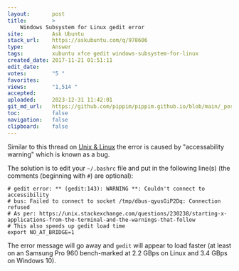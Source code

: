 ```yaml
---
layout:       post
title:        >
    Windows Subsystem for Linux gedit error
site:         Ask Ubuntu
stack_url:    https://askubuntu.com/q/978606
type:         Answer
tags:         xubuntu xfce gedit windows-subsystem-for-linux
created_date: 2017-11-21 01:51:11
edit_date:    
votes:        "5 "
favorites:    
views:        "1,514 "
accepted:     
uploaded:     2023-12-31 11:42:01
git_md_url:   https://github.com/pippim/pippim.github.io/blob/main/_posts/2017/2017-11-21-Windows-Subsystem-for-Linux-gedit-error.md
toc:          false
navigation:   false
clipboard:    false
---
```


Similar to this thread on [Unix & Linux][1] the error is caused by "accessability warning" which is known as a bug.

The solution is to edit your `~/.bashrc` file and put in the following line(s) (the comments (beginning with `#`) are optional):

``` 
# gedit error: ** (gedit:143): WARNING **: Couldn't connect to accessibility
# bus: Failed to connect to socket /tmp/dbus-qyusGiP2Dq: Connection refused
# As per: https://unix.stackexchange.com/questions/230238/starting-x-applications-from-the-terminal-and-the-warnings-that-follow
# This also speeds up gedit load time
export NO_AT_BRIDGE=1
```

The error message will go away and `gedit` will appear to load faster (at least on an Samsung Pro 960 bench-marked at 2.2 GBps on Linux and 3.4 GBps on Windows 10).

  [1]: https://unix.stackexchange.com/questions/230238/starting-x-applications-from-the-terminal-and-the-warnings-that-follow
